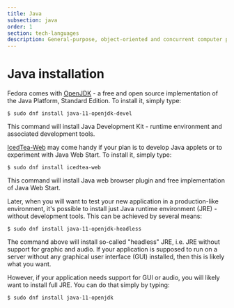 ```yaml
---
title: Java
subsection: java
order: 1
section: tech-languages
description: General-purpose, object-oriented and concurrent computer programming language.
---
```


# Java installation

Fedora comes with [OpenJDK](http://openjdk.java.net/) - a free and open source implementation of the Java Platform, Standard Edition. To install it, simply type:

```
$ sudo dnf install java-11-openjdk-devel
```

This command will install Java Development Kit - runtime environment and associated development tools.

[IcedTea-Web](http://icedtea.classpath.org/wiki/IcedTea-Web) may come handy if your plan is to develop Java applets or to experiment with Java Web Start. To install it, simply type:

```
$ sudo dnf install icedtea-web
```

This command will install Java web browser plugin and free implementation of Java Web Start.

Later, when you will want to test your new application in a production-like environment, it's possible to install just Java runtime environment (JRE) - without development tools. This can be achieved by several means:

```
$ sudo dnf install java-11-openjdk-headless
```

The command above will install so-called "headless" JRE, i.e. JRE without support for graphic and audio. If your application is supposed to run on a server without any graphical user interface (GUI) installed, then this is likely what you want.

However, if your application needs support for GUI or audio, you will likely want to install full JRE. You can do that simply by typing:

```
$ sudo dnf install java-11-openjdk
```

<!-- TODO: add section about installing JDK from 3rd parties + how to switch between them -->
